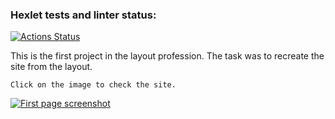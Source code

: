 ### Hexlet tests and linter status:
[![Actions Status](https://github.com/The-Kirill/layout-designer-project-lvl1/workflows/hexlet-check/badge.svg)](https://github.com/The-Kirill/layout-designer-project-lvl1/actions)

This is the first project in the layout profession. The task was to recreate the site from the layout.

    Click on the image to check the site.

<a href="https://prosstokirill.surge.sh/"><img src="https://ik.imagekit.io/prosstokirill/Screenshot.png?ik-sdk-version=javascript-1.4.3&updatedAt=1655488530078" alt="First page screenshot"></a>